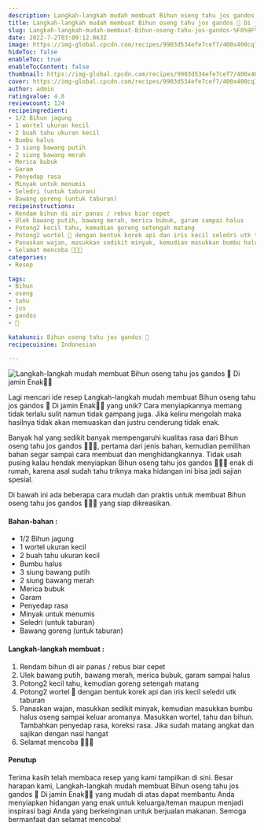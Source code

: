 ```yaml
---
description: Langkah-langkah mudah membuat Bihun oseng tahu jos gandos 💃 Di jamin Enak"
title: Langkah-langkah mudah membuat Bihun oseng tahu jos gandos 💃 Di jamin Enak
slug: Langkah-langkah-mudah-membuat-Bihun-oseng-tahu-jos-gandos-%F0%9F%92%83-Di-jamin-Enak
date: 2022-7-2T03:09:12.063Z
image: https://img-global.cpcdn.com/recipes/9903d534efe7cef7/400x400cq70/photo.jpg
hideToc: false
enableToc: true
enableTocContent: false
thumbnail: https://img-global.cpcdn.com/recipes/9903d534efe7cef7/400x400cq70/photo.jpg
cover: https://img-global.cpcdn.com/recipes/9903d534efe7cef7/400x400cq70/photo.jpg
author: admin
ratingvalue: 4.8
reviewcount: 124
recipeingredient:
- 1/2 Bihun jagung
- 1 wortel ukuran kecil
- 2 buah tahu ukuran kecil
- Bumbu halus
- 3 siung bawang putih
- 2 siung bawang merah
- Merica bubuk
- Garam
- Penyedap rasa
- Minyak untuk menumis
- Seledri (untuk taburan)
- Bawang goreng (untuk taburan)
recipeinstructions:
- Rendam bihun di air panas / rebus biar cepet
- Ulek bawang putih, bawang merah, merica bubuk, garam sampai halus
- Potong2 kecil tahu, kemudian goreng setengah matang
- Potong2 wortel 🥕 dengan bentuk korek api dan iris kecil seledri utk taburan
- Panaskan wajan, masukkan sedikit minyak, kemudian masukkan bumbu halus oseng sampai keluar aromanya. Masukkan wortel, tahu dan bihun. Tambahkan penyedap rasa, koreksi rasa. Jika sudah matang angkat dan sajikan dengan nasi hangat
- Selamat mencoba 💃💃💃
categories:
- Resep

tags:
- Bihun
- oseng
- tahu
- jos
- gandos
- 💃

katakunci: Bihun oseng tahu jos gandos 💃
recipecuisine: Indonesian

---
```


![Langkah-langkah mudah membuat Bihun oseng tahu jos gandos 💃 Di jamin Enak👩‍🍳](https://img-global.cpcdn.com/recipes/9903d534efe7cef7/400x400cq70/photo.jpg)

Lagi mencari ide resep Langkah-langkah mudah membuat Bihun oseng tahu jos gandos 💃 Di jamin Enak👩‍🍳 yang unik? Cara menyiapkannya memang tidak terlalu sulit namun tidak gampang juga. Jika keliru mengolah maka hasilnya tidak akan memuaskan dan justru cenderung tidak enak.

Banyak hal yang sedikit banyak mempengaruhi kualitas rasa dari Bihun oseng tahu jos gandos 💃👩‍🍳, pertama dari jenis bahan, kemudian pemilihan bahan segar sampai cara membuat dan menghidangkannya. Tidak usah pusing kalau hendak menyiapkan Bihun oseng tahu jos gandos 💃👩‍🍳 enak di rumah, karena asal sudah tahu triknya maka hidangan ini bisa jadi sajian spesial.

Di bawah ini ada beberapa cara mudah dan praktis untuk membuat Bihun oseng tahu jos gandos 💃👩‍🍳 yang siap dikreasikan.

<!--inarticleads1-->

#### Bahan-bahan :

- 1/2 Bihun jagung
- 1 wortel ukuran kecil
- 2 buah tahu ukuran kecil
- Bumbu halus
- 3 siung bawang putih
- 2 siung bawang merah
- Merica bubuk
- Garam
- Penyedap rasa
- Minyak untuk menumis
- Seledri (untuk taburan)
- Bawang goreng (untuk taburan)

<!--inarticleads2-->

#### Langkah-langkah membuat :

1. Rendam bihun di air panas / rebus biar cepet
1. Ulek bawang putih, bawang merah, merica bubuk, garam sampai halus
1. Potong2 kecil tahu, kemudian goreng setengah matang
1. Potong2 wortel 🥕 dengan bentuk korek api dan iris kecil seledri utk taburan
1. Panaskan wajan, masukkan sedikit minyak, kemudian masukkan bumbu halus oseng sampai keluar aromanya. Masukkan wortel, tahu dan bihun. Tambahkan penyedap rasa, koreksi rasa. Jika sudah matang angkat dan sajikan dengan nasi hangat
1. Selamat mencoba 💃💃💃

#### Penutup

Terima kasih telah membaca resep yang kami tampilkan di sini. Besar harapan kami, Langkah-langkah mudah membuat Bihun oseng tahu jos gandos 💃 Di jamin Enak👩‍🍳 yang mudah di atas dapat membantu Anda menyiapkan hidangan yang enak untuk keluarga/teman maupun menjadi inspirasi bagi Anda yang berkeinginan untuk berjualan makanan. Semoga bermanfaat dan selamat mencoba!